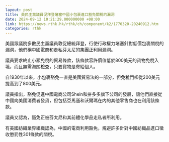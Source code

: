```yaml
---
layout: post
title: 美民主黨議員促拜登堵塞中國小包裹進口豁免關稅的漏洞
date: 2024-09-12 10:21:29.000000000 +08:00
link: https://news.rthk.hk/rthk/ch/component/k2/1770320-20240912.htm
categories: rthk
---
```


美國眾議院多數民主黨議員敦促總統拜登，行使行政權力堵塞針對低價包裹關稅的漏洞，他們稱中國電商和走私芬太尼的集團正利用漏洞。

議員要求終止小額免稅的貿易條款，該條款容許價值低於800美元的貨物免稅入境，而且無需海關檢查，只要貨物是寄給個人。

自1930年以來，小包裹豁免一直是美國貿易法的一部分，但免稅門檻從200美元提高到了800美元。

議員指出，豁免促進中國電商公司Shein和拼多多旗下公司的發展，讓他們直接從中國向美國消費者發貨，但包括亞馬遜和沃爾瑪在内的其他零售商也在利用該條款。

議員又認為，豁免正被芬太尼和其前體化學品走私者所利用。

有美國紡織業界組織認為，中國的電商利用豁免，規避許多針對中國紡織品進口徵收懲罰性301條款的關稅。
